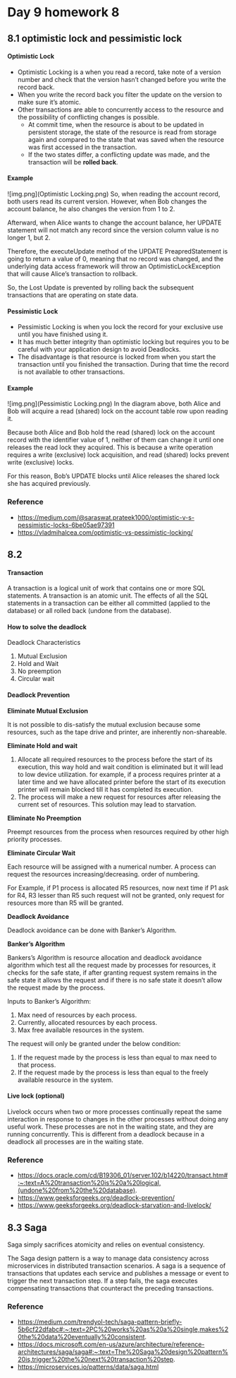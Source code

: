 # Day 9 homework 8

## 8.1 optimistic lock and pessimistic lock
#### Optimistic Lock
* Optimistic Locking is a when you read a record, take note of a version number and check that the version hasn’t changed before you write the record back. 
* When you write the record back you filter the update on the version to make sure it’s atomic.
* Other transactions are able to concurrently access to the resource and the possibility of conflicting changes is possible. 
  * At commit time, when the resource is about to be updated in persistent storage, the state of the resource is read from storage again and compared to the state that was saved when the resource was first accessed in the transaction. 
  * If the two states differ, a conflicting update was made, and the transaction will be **rolled back**.

#### Example
![img.png](Optimistic Locking.png)
So, when reading the account record, both users read its current version. However, when Bob changes the account balance, he also changes the version from 1 to 2.

Afterward, when Alice wants to change the account balance, her UPDATE statement will not match any record since the version column value is no longer 1, but 2.

Therefore, the executeUpdate method of the UPDATE PreapredStatement is going to return a value of 0, meaning that no record was changed, and the underlying data access framework will throw an OptimisticLockException that will cause Alice’s transaction to rollback.

So, the Lost Update is prevented by rolling back the subsequent transactions that are operating on state data.

#### Pessimistic Lock
* Pessimistic Locking is when you lock the record for your exclusive use until you have finished using it.
* It has much better integrity than optimistic locking but requires you to be careful with your application design to avoid Deadlocks.
* The disadvantage is that resource is locked from when you start the transaction until you finished the transaction. During that time the record is not available to other transactions.

#### Example
![img.png](Pessimistic Locking.png)
In the diagram above, both Alice and Bob will acquire a read (shared) lock on the account table row upon reading it.

Because both Alice and Bob hold the read (shared) lock on the account record with the identifier value of 1, neither of them can change it until one releases the read lock they acquired. This is because a write operation requires a write (exclusive) lock acquisition, and read (shared) locks prevent write (exclusive) locks.

For this reason, Bob’s UPDATE blocks until Alice releases the shared lock she has acquired previously.

### Reference
* https://medium.com/@saraswat.prateek1000/optimistic-v-s-pessimistic-locks-6be05ae97391
* https://vladmihalcea.com/optimistic-vs-pessimistic-locking/

## 8.2
#### Transaction
A transaction is a logical unit of work that contains one or more SQL statements. A transaction is an atomic unit. The effects of all the SQL statements in a transaction can be either all committed (applied to the database) or all rolled back (undone from the database).

#### How to solve the deadlock
Deadlock Characteristics
1. Mutual Exclusion 
2. Hold and Wait 
3. No preemption 
4. Circular wait
#### Deadlock Prevention
**Eliminate Mutual Exclusion**

It is not possible to dis-satisfy the mutual exclusion because some resources, such as the tape drive and printer, are inherently non-shareable.

**Eliminate Hold and wait**
1. Allocate all required resources to the process before the start of its execution, this way hold and wait condition is eliminated but it will lead to low device utilization. for example, if a process requires printer at a later time and we have allocated printer before the start of its execution printer will remain blocked till it has completed its execution.
2. The process will make a new request for resources after releasing the current set of resources. This solution may lead to starvation.

**Eliminate No Preemption**

Preempt resources from the process when resources required by other high priority processes.

**Eliminate Circular Wait**

Each resource will be assigned with a numerical number. A process can request the resources increasing/decreasing. order of numbering.

For Example, if P1 process is allocated R5 resources, now next time if P1 ask for R4, R3 lesser than R5 such request will not be granted, only request for resources more than R5 will be granted.

**Deadlock Avoidance**

Deadlock avoidance can be done with Banker’s Algorithm.

**Banker’s Algorithm**

Bankers’s Algorithm is resource allocation and deadlock avoidance algorithm which test all the request made by processes for resources, it checks for the safe state, if after granting request system remains in the safe state it allows the request and if there is no safe state it doesn’t allow the request made by the process.

Inputs to Banker’s Algorithm:
1. Max need of resources by each process. 
2. Currently, allocated resources by each process. 
3. Max free available resources in the system.

The request will only be granted under the below condition:
1. If the request made by the process is less than equal to max need to that process. 
2. If the request made by the process is less than equal to the freely available resource in the system.

#### Live lock (optional)
Livelock occurs when two or more processes continually repeat the same interaction in response to changes in the other processes without doing any useful work. These processes are not in the waiting state, and they are running concurrently. This is different from a deadlock because in a deadlock all processes are in the waiting state.

### Reference
* https://docs.oracle.com/cd/B19306_01/server.102/b14220/transact.htm#:~:text=A%20transaction%20is%20a%20logical,(undone%20from%20the%20database).
* https://www.geeksforgeeks.org/deadlock-prevention/
* https://www.geeksforgeeks.org/deadlock-starvation-and-livelock/

## 8.3 Saga
Saga simply sacrifices atomicity and relies on eventual consistency.

The Saga design pattern is a way to manage data consistency across microservices in distributed transaction scenarios. A saga is a sequence of transactions that updates each service and publishes a message or event to trigger the next transaction step. If a step fails, the saga executes compensating transactions that counteract the preceding transactions.

### Reference
* https://medium.com/trendyol-tech/saga-pattern-briefly-5b6cf22dfabc#:~:text=2PC%20works%20as%20a%20single,makes%20the%20data%20eventually%20consistent.
* https://docs.microsoft.com/en-us/azure/architecture/reference-architectures/saga/saga#:~:text=The%20Saga%20design%20pattern%20is,trigger%20the%20next%20transaction%20step.
* https://microservices.io/patterns/data/saga.html